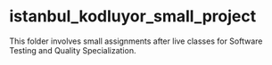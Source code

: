 # istanbul_kodluyor_small_project
This folder involves small assignments after live classes for Software Testing and Quality Specialization.
